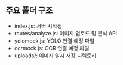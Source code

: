 ## 주요 폴더 구조
- index.js: 서버 시작점
- routes/analyze.js: 이미지 업로드 및 분석 API
- yolomock.js: YOLO 연결 예정 파일
- ocrmock.js: OCR 연결 예정 파일
- uploads/: 이미지 임시 저장 디렉토리